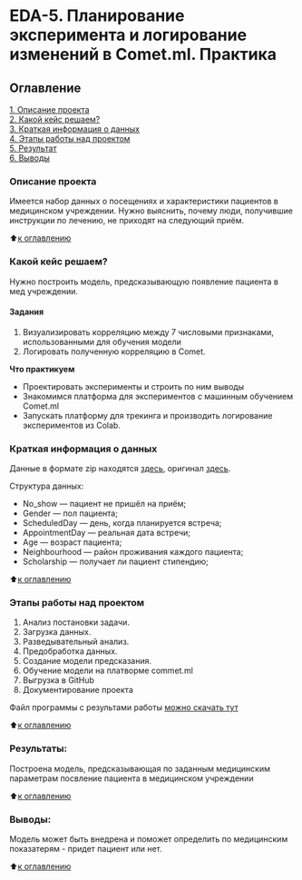 
# EDA-5. Планирование эксперимента и логирование изменений в Comet.ml. Практика
## Оглавление  
[1. Описание проекта](#описание-проекта)  
[2. Какой кейс решаем?](#какой-кейс-решаем)  
[3. Краткая информация о данных](#краткая-информация-о-данных)  
[4. Этапы работы над проектом](#этапы-работы-над-проектом)  
[5. Результат](#результаты)    
[6. Выводы](#выводы) 


### Описание проекта   
Имеется набор данных о посещениях и характеристики пациентов  в медицинском учреждении. 
Нужно выяснить, почему люди, получившие инструкции по лечению, не приходят на следующий приём.

:arrow_up:[к оглавлению](#оглавление)

### Какой кейс решаем?   
Нужно построить модель, предсказывающую появление пациента в мед учреждении.

#### Задания
1. Визуализировать корреляцию между 7 числовыми признаками, использованными для обучения модели
2. Логировать полученную корреляцию в Comet.

**Что практикуем**    
  - Проектировать эксперименты и строить по ним выводы 
  - Знакомимся платформа для экспериментов с машинным обучением Comet.ml
  - Запускать платформу для трекинга и производить логирование экспериментов из Colab.


### Краткая информация о данных
Данные в формате zip находятся [здесь](https://github.com/dnt1971/SkillFactory_DS_dnt_EDA_5_loging/blob/master/data/KaggleV2-May-2016.csv.zip), оригинал [здесь](https://lms-cdn.skillfactory.ru/assets/courseware/v1/757324828c4c8e82141ee30b3a5e2022/asset-v1:SkillFactory+DSPRMGU+2023_FEB+type@asset+block/KaggleV2-May-2016.csv.zip). 

Структура данных:

- No_show — пациент не пришёл на приём;
- Gender — пол пациента;
- ScheduledDay — день, когда планируется встреча;
- AppointmentDay — реальная дата встречи;
- Age — возраст пациента;
- Neighbourhood — район проживания каждого пациента;
- Scholarship — получает ли пациент стипендию;

:arrow_up:[к оглавлению](#оглавление)


### Этапы работы над проектом  
1. Анализ постановки задачи.
2. Загрузка данных.
3. Разведывательный анализ.
4. Предобработка данных.
5. Создание модели предсказания.
6. Обучение модели на платворме commet.ml
7. Выгрузка в GitHub
8. Документирование проекта

Файл программы с результами работы [можно скачать тут](https://github.com/dnt1971/SkillFactory_DS_dnt_EDA_5_loging/blob/master/5_Планирование%20эксперимента%20и%20логирование%20изменений%20в%20Comet_ml.%20Практика.ipynb) 
  
:arrow_up:[к оглавлению](#оглавление)

### Результаты:  
Построена модель, предсказывающая по заданным медицинским параметрам посвление пациента в медицинском учреждении

:arrow_up:[к оглавлению](#оглавление)

### Выводы:  
Модель может быть внедрена и поможет определить по медицинским показатерям - придет пациент или нет.

:arrow_up:[к оглавлению](#оглавление)